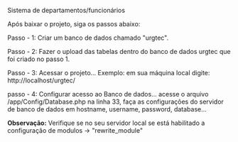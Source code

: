 Sistema de departamentos/funcionários

Após baixar o projeto, siga os passos abaixo:

Passo - 1: Criar um banco de dados chamado "urgtec".

Passo - 2: Fazer o upload das tabelas dentro do banco de dados urgtec que foi criado no passo 1.

Passo - 3: Acessar o projeto... Exemplo: em sua máquina local digite: http://localhost/urgtec/

passo - 4: Configurar acesso ao Banco de dados... acesse o arquivo /app/Config/Database.php
na linha 33, faça as configurações do servidor de banco de dados em hostname, username, password, database...

**Observação:** Verifique se no seu servidor local se está habilitado a configuração de modulos -> "rewrite_module"
